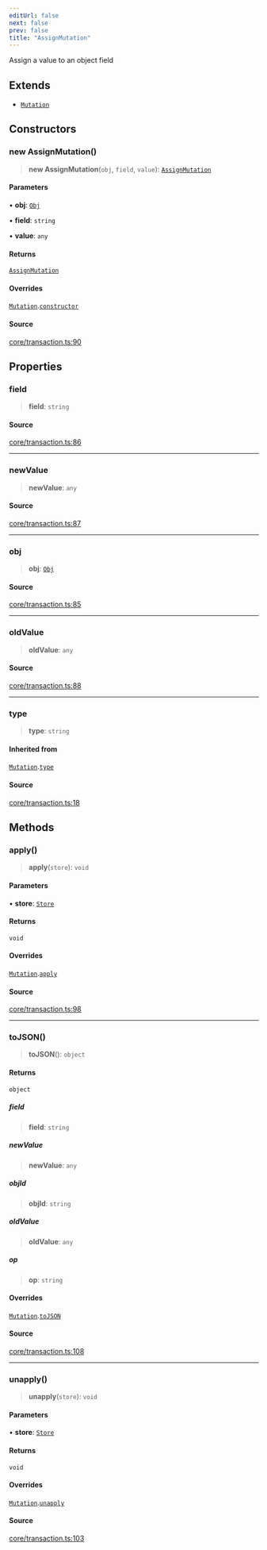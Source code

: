 ```yaml
---
editUrl: false
next: false
prev: false
title: "AssignMutation"
---
```


Assign a value to an object field

## Extends

- [`Mutation`](/api-core/classes/mutation/)

## Constructors

### new AssignMutation()

> **new AssignMutation**(`obj`, `field`, `value`): [`AssignMutation`](/api-core/classes/assignmutation/)

#### Parameters

• **obj**: [`Obj`](/api-core/classes/obj/)

• **field**: `string`

• **value**: `any`

#### Returns

[`AssignMutation`](/api-core/classes/assignmutation/)

#### Overrides

[`Mutation`](/api-core/classes/mutation/).[`constructor`](/api-core/classes/mutation/#constructors)

#### Source

[core/transaction.ts:90](https://github.com/dgmjs/dgmjs/blob/6298c851d69b83f472385d1ebb3c937ddb56985d/packages/core/src/core/transaction.ts#L90)

## Properties

### field

> **field**: `string`

#### Source

[core/transaction.ts:86](https://github.com/dgmjs/dgmjs/blob/6298c851d69b83f472385d1ebb3c937ddb56985d/packages/core/src/core/transaction.ts#L86)

***

### newValue

> **newValue**: `any`

#### Source

[core/transaction.ts:87](https://github.com/dgmjs/dgmjs/blob/6298c851d69b83f472385d1ebb3c937ddb56985d/packages/core/src/core/transaction.ts#L87)

***

### obj

> **obj**: [`Obj`](/api-core/classes/obj/)

#### Source

[core/transaction.ts:85](https://github.com/dgmjs/dgmjs/blob/6298c851d69b83f472385d1ebb3c937ddb56985d/packages/core/src/core/transaction.ts#L85)

***

### oldValue

> **oldValue**: `any`

#### Source

[core/transaction.ts:88](https://github.com/dgmjs/dgmjs/blob/6298c851d69b83f472385d1ebb3c937ddb56985d/packages/core/src/core/transaction.ts#L88)

***

### type

> **type**: `string`

#### Inherited from

[`Mutation`](/api-core/classes/mutation/).[`type`](/api-core/classes/mutation/#type)

#### Source

[core/transaction.ts:18](https://github.com/dgmjs/dgmjs/blob/6298c851d69b83f472385d1ebb3c937ddb56985d/packages/core/src/core/transaction.ts#L18)

## Methods

### apply()

> **apply**(`store`): `void`

#### Parameters

• **store**: [`Store`](/api-core/classes/store/)

#### Returns

`void`

#### Overrides

[`Mutation`](/api-core/classes/mutation/).[`apply`](/api-core/classes/mutation/#apply)

#### Source

[core/transaction.ts:98](https://github.com/dgmjs/dgmjs/blob/6298c851d69b83f472385d1ebb3c937ddb56985d/packages/core/src/core/transaction.ts#L98)

***

### toJSON()

> **toJSON**(): `object`

#### Returns

`object`

##### field

> **field**: `string`

##### newValue

> **newValue**: `any`

##### objId

> **objId**: `string`

##### oldValue

> **oldValue**: `any`

##### op

> **op**: `string`

#### Overrides

[`Mutation`](/api-core/classes/mutation/).[`toJSON`](/api-core/classes/mutation/#tojson)

#### Source

[core/transaction.ts:108](https://github.com/dgmjs/dgmjs/blob/6298c851d69b83f472385d1ebb3c937ddb56985d/packages/core/src/core/transaction.ts#L108)

***

### unapply()

> **unapply**(`store`): `void`

#### Parameters

• **store**: [`Store`](/api-core/classes/store/)

#### Returns

`void`

#### Overrides

[`Mutation`](/api-core/classes/mutation/).[`unapply`](/api-core/classes/mutation/#unapply)

#### Source

[core/transaction.ts:103](https://github.com/dgmjs/dgmjs/blob/6298c851d69b83f472385d1ebb3c937ddb56985d/packages/core/src/core/transaction.ts#L103)
